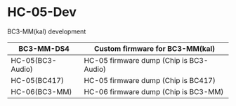 # HC-05-Dev
BC3-MM(kal) development

| BC3-MM-DS4       | Custom firmware for BC3-MM(kal)         |
|------------------|-----------------------------------------|
| HC-05(BC3-Audio) | HC-05 firmware dump (Chip is BC3-Audio) |
| HC-05(BC417)     | HC-05 firmware dump (Chip is BC417)     |
| HC-06(BC3-MM)    | HC-06 firmware dump (Chip is BC3-MM)    |
